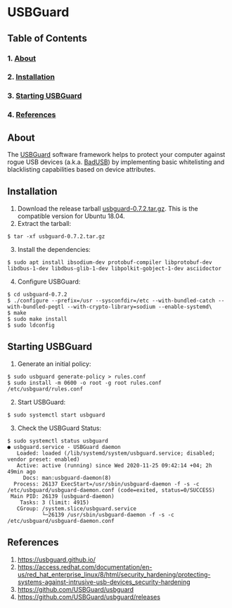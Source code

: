 # USBGuard

## Table of Contents

### 1. [About](#about)

### 2. [Installation](#installation)

### 3. [Starting USBGuard](#starting-usbguard)

### 4. [References](#references)

## About

The [USBGuard](https://usbguard.github.io/) software framework helps to protect your computer against rogue USB devices (a.k.a. [BadUSB](https://opensource.srlabs.de/projects/badusb)) by implementing basic whitelisting and blacklisting capabilities based on device attributes.

## Installation


1. Download the release tarball [usbguard-0.7.2.tar.gz](https://github.com/USBGuard/usbguard/releases/tag/usbguard-0.7.2). This is the compatible version for Ubuntu 18.04.
2. Extract the tarball:

`$ tar -xf usbguard-0.7.2.tar.gz`

3. Install the dependencies:

`$ sudo apt install ibsodium-dev protobuf-compiler libprotobuf-dev libdbus-1-dev libdbus-glib-1-dev libpolkit-gobject-1-dev asciidoctor`

4. Configure USBGuard:

```
$ cd usbguard-0.7.2
$ ./configure --prefix=/usr --sysconfdir=/etc --with-bundled-catch --with-bundled-pegtl --with-crypto-library=sodium --enable-systemd\
$ make
$ sudo make install
$ sudo ldconfig
```

## Starting USBGuard

1. Generate an initial policy:

```
$ sudo usbguard generate-policy > rules.conf
$ sudo install -m 0600 -o root -g root rules.conf /etc/usbguard/rules.conf
```

2. Start USBGuard:

```
$ sudo systemctl start usbguard
```

3. Check the USBGuard Status:

```
$ sudo systemctl status usbguard
● usbguard.service - USBGuard daemon
   Loaded: loaded (/lib/systemd/system/usbguard.service; disabled; vendor preset: enabled)
   Active: active (running) since Wed 2020-11-25 09:42:14 +04; 2h 49min ago
     Docs: man:usbguard-daemon(8)
  Process: 26137 ExecStart=/usr/sbin/usbguard-daemon -f -s -c /etc/usbguard/usbguard-daemon.conf (code=exited, status=0/SUCCESS)
 Main PID: 26139 (usbguard-daemon)
    Tasks: 3 (limit: 4915)
   CGroup: /system.slice/usbguard.service
           └─26139 /usr/sbin/usbguard-daemon -f -s -c /etc/usbguard/usbguard-daemon.conf
```

## References

1. https://usbguard.github.io/
2. https://access.redhat.com/documentation/en-us/red_hat_enterprise_linux/8/html/security_hardening/protecting-systems-against-intrusive-usb-devices_security-hardening
3. https://github.com/USBGuard/usbguard
4. https://github.com/USBGuard/usbguard/releases

